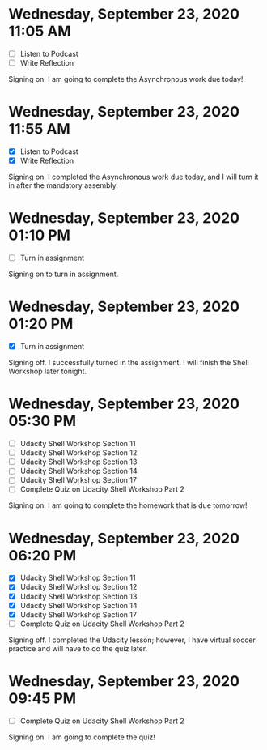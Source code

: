 # Wednesday, September 23, 2020 11:05 AM
- [ ] Listen to Podcast
- [ ] Write Reflection

Signing on. I am going to complete the Asynchronous work due today!

# Wednesday, September 23, 2020 11:55 AM
- [X] Listen to Podcast
- [X] Write Reflection

Signing on. I completed the Asynchronous work due today, and I will turn it in after the mandatory assembly.

# Wednesday, September 23, 2020 01:10 PM
- [ ] Turn in assignment

Signing on to turn in assignment.

# Wednesday, September 23, 2020 01:20 PM
- [X] Turn in assignment

Signing off. I successfully turned in the assignment. I will finish the Shell Workshop later tonight.

# Wednesday, September 23, 2020 05:30 PM
- [ ] Udacity Shell Workshop Section 11
- [ ] Udacity Shell Workshop Section 12
- [ ] Udacity Shell Workshop Section 13
- [ ] Udacity Shell Workshop Section 14
- [ ] Udacity Shell Workshop Section 17
- [ ] Complete Quiz on Udacity Shell Workshop Part 2

Signing on. I am going to complete the homework that is due tomorrow!

# Wednesday, September 23, 2020 06:20 PM
- [X] Udacity Shell Workshop Section 11
- [X] Udacity Shell Workshop Section 12
- [X] Udacity Shell Workshop Section 13
- [X] Udacity Shell Workshop Section 14
- [X] Udacity Shell Workshop Section 17
- [ ] Complete Quiz on Udacity Shell Workshop Part 2

Signing off. I completed the Udacity lesson; however, I have virtual soccer practice and will have to do the quiz later.

# Wednesday, September 23, 2020 09:45 PM
- [ ] Complete Quiz on Udacity Shell Workshop Part 2

Signing on. I am going to complete the quiz!